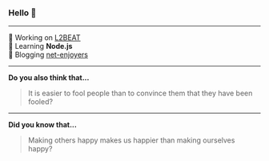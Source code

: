 ### Hello 👋
---
🔭 Working on [L2BEAT](https://github.com/l2beat/l2beat)<br>
🌱 Learning **Node.js**<br>
💬 Blogging [net-enjoyers](https://net-enjoyers.github.io/)

---
**Do you also think that...**
>It is easier to fool people than to convince them that they have been fooled?
---  
**Did you know that...**
>Making others happy makes us happier than making ourselves happy?
<!--
**antooni/antooni** is a ✨ _special_ ✨ repository because its `README.md` (this file) appears on your GitHub profile.

Here are some ideas to get you started:

- 🔭 I’m currently working on ...
- 🌱 I’m currently learning ...
- 👯 I’m looking to collaborate on ...
- 🤔 I’m looking for help with ...
- 💬 Ask me about ...
- 📫 How to reach me: ...
- 😄 Pronouns: ...
- ⚡ Fun fact: ...
-->
